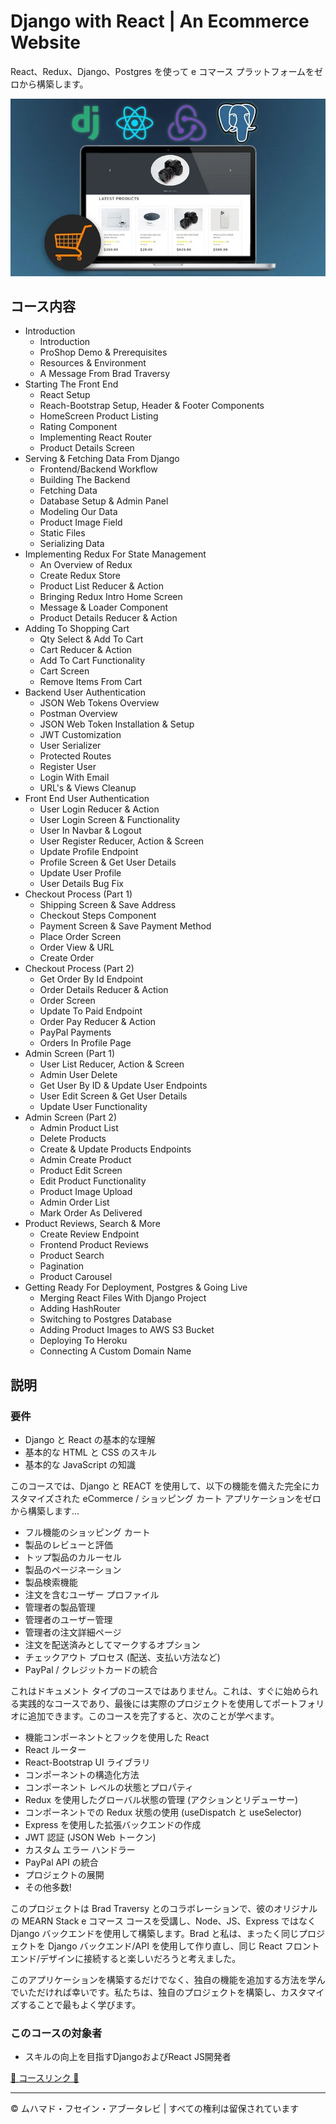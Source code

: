 
<!-- ©©©©©©©©©©©©©©©©©©©©©©©© All Rights Are Reserved By Muhammad Husain Abootalebi ©©©©©©©©©©©©©©©©©©©©©©©©©©©©©©©©©© -->

# Django with React | An Ecommerce Website

React、Redux、Django、Postgres を使って e コマース プラットフォームをゼロから構築します。

![Django For Beginners](../../assets/Courses/Course%20Covers/0%20-%202%20-%20Django%20with%20React%20An%20Ecommerce%20Website.webp)

## コース内容

- Introduction
  - Introduction
  - ProShop Demo & Prerequisites
  - Resources & Environment
  - A Message From Brad Traversy
- Starting The Front End
  - React Setup
  - Reach-Bootstrap Setup, Header & Footer Components
  - HomeScreen Product Listing
  - Rating Component
  - Implementing React Router
  - Product Details Screen
- Serving & Fetching Data From Django
  - Frontend/Backend Workflow
  - Building The Backend
  - Fetching Data
  - Database Setup & Admin Panel
  - Modeling Our Data
  - Product Image Field
  - Static Files
  - Serializing Data
- Implementing Redux For State Management
  - An Overview of Redux
  - Create Redux Store
  - Product List Reducer & Action
  - Bringing Redux Intro Home Screen
  - Message & Loader Component
  - Product Details Reducer & Action
- Adding To Shopping Cart
  - Qty Select & Add To Cart
  - Cart Reducer & Action
  - Add To Cart Functionality
  - Cart Screen
  - Remove Items From Cart
- Backend User Authentication
  - JSON Web Tokens Overview
  - Postman Overview
  - JSON Web Token Installation & Setup
  - JWT Customization
  - User Serializer
  - Protected Routes
  - Register User
  - Login With Email
  - URL's & Views Cleanup
- Front End User Authentication
  - User Login Reducer & Action
  - User Login Screen & Functionality
  - User In Navbar & Logout
  - User Register Reducer, Action & Screen
  - Update Profile Endpoint
  - Profile Screen & Get User Details
  - Update User Profile
  - User Details Bug Fix
- Checkout Process (Part 1)
  - Shipping Screen & Save Address
  - Checkout Steps Component
  - Payment Screen & Save Payment Method
  - Place Order Screen
  - Order View & URL
  - Create Order
- Checkout Process (Part 2)
  - Get Order By Id Endpoint
  - Order Details Reducer & Action
  - Order Screen
  - Update To Paid Endpoint
  - Order Pay Reducer & Action
  - PayPal Payments
  - Orders In Profile Page
- Admin Screen (Part 1)
  - User List Reducer, Action & Screen
  - Admin User Delete
  - Get User By ID & Update User Endpoints
  - User Edit Screen & Get User Details
  - Update User Functionality
- Admin Screen (Part 2)
  - Admin Product List
  - Delete Products
  - Create & Update Products Endpoints
  - Admin Create Product
  - Product Edit Screen
  - Edit Product Functionality
  - Product Image Upload
  - Admin Order List
  - Mark Order As Delivered
- Product Reviews, Search & More
  - Create Review Endpoint
  - Frontend Product Reviews
  - Product Search
  - Pagination
  - Product Carousel
- Getting Ready For Deployment, Postgres & Going Live
  - Merging React Files With Django Project
  - Adding HashRouter
  - Switching to Postgres Database
  - Adding Product Images to AWS S3 Bucket
  - Deploying To Heroku
  - Connecting A Custom Domain Name

## 説明

### 要件

- Django と React の基本的な理解
- 基本的な HTML と CSS のスキル
- 基本的な JavaScript の知識

このコースでは、Django と REACT を使用して、以下の機能を備えた完全にカスタマイズされた eCommerce / ショッピング カート アプリケーションをゼロから構築します...

- フル機能のショッピング カート
- 製品のレビューと評価
- トップ製品のカルーセル
- 製品のページネーション
- 製品検索機能
- 注文を含むユーザー プロファイル
- 管理者の製品管理
- 管理者のユーザー管理
- 管理者の注文詳細ページ
- 注文を配送済みとしてマークするオプション
- チェックアウト プロセス (配送、支払い方法など)
- PayPal / クレジットカードの統合

これはドキュメント タイプのコースではありません。これは、すぐに始められる実践的なコースであり、最後には実際のプロジェクトを使用してポートフォリオに追加できます。このコースを完了すると、次のことが学べます。

- 機能コンポーネントとフックを使用した React
- React ルーター
- React-Bootstrap UI ライブラリ
- コンポーネントの構造化方法
- コンポーネント レベルの状態とプロパティ
- Redux を使用したグローバル状態の管理 (アクションとリデューサー)
- コンポーネントでの Redux 状態の使用 (useDispatch と useSelector)
- Express を使用した拡張バックエンドの作成
- JWT 認証 (JSON Web トークン)
- カスタム エラー ハンドラー
- PayPal API の統合
- プロジェクトの展開
- その他多数!

このプロジェクトは Brad Traversy とのコラボレーションで、彼のオリジナルの MEARN Stack e コマース コースを受講し、Node、JS、Express ではなく Django バックエンドを使用して構築します。Brad と私は、まったく同じプロジェクトを Django バックエンド/API を使用して作り直し、同じ React フロントエンド/デザインに接続すると楽しいだろうと考えました。

このアプリケーションを構築するだけでなく、独自の機能を追加する方法を学んでいただければ幸いです。私たちは、独自のプロジェクトを構築し、カスタマイズすることで最もよく学びます。

### このコースの対象者

- スキルの向上を目指すDjangoおよびReact JS開発者

[🔗 コースリンク 🔗](https://www.udemy.com/course/django-with-react-an-ecommerce-website/?couponCode=ST21MT121624)

---

© ムハマド・フセイン・アブータレビ | すべての権利は留保されています

<!-- ©©©©©©©©©©©©©©©©©©©©©©©© All Rights Are Reserved By Muhammad Husain Abootalebi ©©©©©©©©©©©©©©©©©©©©©©©©©©©©©©©©©© -->

